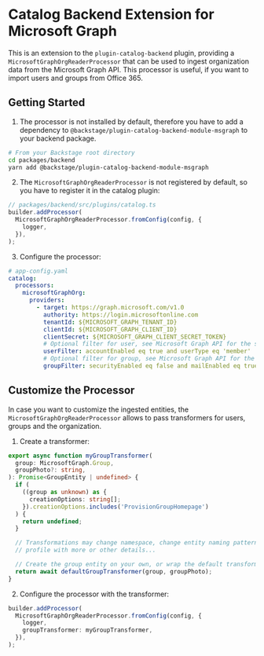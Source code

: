 # Catalog Backend Extension for Microsoft Graph

This is an extension to the `plugin-catalog-backend` plugin, providing a
`MicrosoftGraphOrgReaderProcessor` that can be used to ingest organization data
from the Microsoft Graph API. This processor is useful, if you want to import
users and groups from Office 365.

## Getting Started

1. The processor is not installed by default, therefore you have to add a
   dependency to `@backstage/plugin-catalog-backend-module-msgraph` to your
   backend package.

```bash
# From your Backstage root directory
cd packages/backend
yarn add @backstage/plugin-catalog-backend-module-msgraph
```

2. The `MicrosoftGraphOrgReaderProcessor` is not registered by default, so you have to register it in the catalog plugin:

```typescript
// packages/backend/src/plugins/catalog.ts
builder.addProcessor(
  MicrosoftGraphOrgReaderProcessor.fromConfig(config, {
    logger,
  }),
);
```

3. Configure the processor:

```yaml
# app-config.yaml
catalog:
  processors:
    microsoftGraphOrg:
      providers:
        - target: https://graph.microsoft.com/v1.0
          authority: https://login.microsoftonline.com
          tenantId: ${MICROSOFT_GRAPH_TENANT_ID}
          clientId: ${MICROSOFT_GRAPH_CLIENT_ID}
          clientSecret: ${MICROSOFT_GRAPH_CLIENT_SECRET_TOKEN}
          # Optional filter for user, see Microsoft Graph API for the syntax
          userFilter: accountEnabled eq true and userType eq 'member'
          # Optional filter for group, see Microsoft Graph API for the syntax
          groupFilter: securityEnabled eq false and mailEnabled eq true and groupTypes/any(c:c+eq+'Unified')
```

## Customize the Processor

In case you want to customize the ingested entities, the `MicrosoftGraphOrgReaderProcessor` allows to pass transformers for users, groups and the organization.

1. Create a transformer:

```ts
export async function myGroupTransformer(
  group: MicrosoftGraph.Group,
  groupPhoto?: string,
): Promise<GroupEntity | undefined> {
  if (
    ((group as unknown) as {
      creationOptions: string[];
    }).creationOptions.includes('ProvisionGroupHomepage')
  ) {
    return undefined;
  }

  // Transformations may change namespace, change entity naming pattern, fill
  // profile with more or other details...

  // Create the group entity on your own, or wrap the default transformer
  return await defaultGroupTransformer(group, groupPhoto);
}
```

2. Configure the processor with the transformer:

```ts
builder.addProcessor(
  MicrosoftGraphOrgReaderProcessor.fromConfig(config, {
    logger,
    groupTransformer: myGroupTransformer,
  }),
);
```
